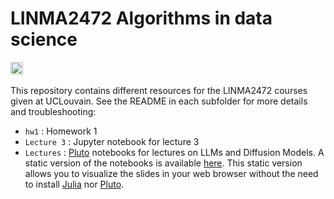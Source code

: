 # LINMA2472 Algorithms in data science

[<img src="https://upload.wikimedia.org/wikipedia/commons/7/72/UCLouvain_logo.svg" height="20"/>](https://uclouvain.be/en-cours-2024-linma2472)
[<img src="https://upload.wikimedia.org/wikipedia/commons/c/c6/Moodle-logo.svg" height="16"/>](https://moodle.uclouvain.be/enrol/index.php?id=1189)

This repository contains different resources for the LINMA2472 courses given at UCLouvain.
See the README in each subfolder for more details and troubleshooting:

* `hw1` : Homework 1
* `Lecture 3` : Jupyter notebook for lecture 3
* `Lectures` : [Pluto](https://plutojl.org/) notebooks for lectures on LLMs and Diffusion Models. A static version of the notebooks is available [here](https://blegat.github.io/LINMA2472/). This static version allows you to visualize the slides in your web browser without the need to install [Julia](https://julialang.org/) nor [Pluto](https://plutojl.org/).
